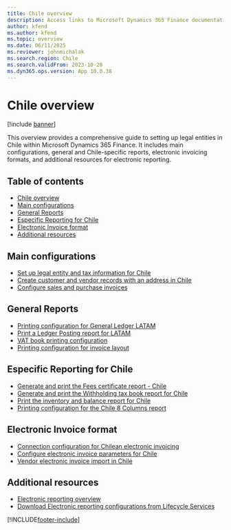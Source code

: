 ```yaml
---
title: Chile overview
description: Access links to Microsoft Dynamics 365 Finance documentation resources for Chile, including links that direct to resources about electronic invoicing. 
author: kfend
ms.author: kfend
ms.topic: overview
ms.date: 06/11/2025
ms.reviewer: johnmichalak
ms.search.region: Chile
ms.search.validFrom: 2023-10-20
ms.dyn365.ops.version: App 10.0.38
---
```


# Chile overview

[!include [banner](../../includes/banner.md)]

This overview provides a comprehensive guide to setting up legal entities in Chile within Microsoft Dynamics 365 Finance. It includes main configurations, general and Chile-specific reports, electronic invoicing formats, and additional resources for electronic reporting.

## Table of contents

- [Chile overview](#chile-overview)
- [Main configurations](#main-configurations)
- [General Reports](#general-reports)
- [Especific Reporting for Chile](#especific-reporting-for-chile)
- [Electronic Invoice format](#electronic-invoice-format)
- [Additional resources](#additional-resources)


## Main configurations
- [Set up legal entity and tax information for Chile](ltm-chile-set-up-legal-entity-tax-information.md)
- [Create customer and vendor records with an address in Chile](ltm-chile-customer-vendor-addresses.md)
- [Configure sales and purchase invoices](ltm-chile-configure-sales-purchase-invoices.md)

## General Reports

- [Printing configuration for General Ledger LATAM](ltm-general-ledger.md)
- [Print a Ledger Posting report for LATAM](ltm-ledger-posting-report.md)
- [VAT book printing configuration](ltm-vat-book.md)
- [Printing configuration for invoice layout](ltm-invoice-layout-print.md)

## Especific Reporting for Chile
- [Generate and print the Fees certificate report - Chile](ltm-chile-fees-certificate-resume.md)
- [Generate and print the Withholding tax book report for Chile](ltm-chile-withholding-book.md)
- [Print the inventory and balance report for Chile](ltm-chile-inventory-balance-report.md)
- [Printing configuration for the Chile 8 Columns report](ltm-8-columns-report.md)

## Electronic Invoice format
- [Connection configuration for Chilean electronic invoicing](ltm-chile-elec-invo-conncection.md)
- [Configure electronic invoice parameters for Chile](ltm-chile-conf-electronic-invoice.md)
- [Vendor electronic invoice import in Chile](ltm-chl-vend-e-invoice.md)

## Additional resources

- [Electronic reporting overview](../../../fin-ops-core/dev-itpro/analytics/general-electronic-reporting.md)
- [Download Electronic reporting configurations from Lifecycle Services](../../../fin-ops-core/dev-itpro/analytics/download-electronic-reporting-configuration-lcs.md)

[!INCLUDE[footer-include](../../../includes/footer-banner.md)]
